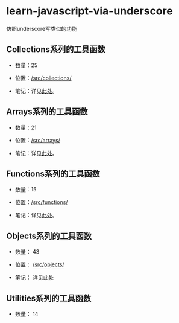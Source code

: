 # learn-javascript-via-underscore
仿照underscore写类似的功能

## Collections系列的工具函数

- 数量：25

- 位置：[/src/collections/](./src/collections/)

- 笔记：详见[此处](./src/collections/README.md)。


## Arrays系列的工具函数

- 数量：21

- 位置：[/src/arrays/](./src/arrays/)

- 笔记：详见[此处](./src/arrays/README.md)。


## Functions系列的工具函数

- 数量：15

- 位置：[/src/functions/](./src/functions/)

- 笔记：详见[此处](./src/functions/README.md)。

## Objects系列的工具函数

- 数量： 43

- 位置： [/src/objects/](./src/objects/)

- 笔记： 详见[此处](./src/objects/README.md)

## Utilities系列的工具函数

- 数量： 14